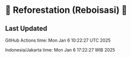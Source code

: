 
# 🌳 Reforestation (Reboisasi) 🌲

## Last Updated

GitHub Actions time: Mon Jan  6 10:22:27 UTC 2025

Indonesia/Jakarta time: Mon Jan  6 17:22:27 WIB 2025
